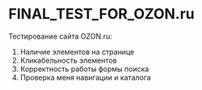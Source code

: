# FINAL_TEST_FOR_OZON.ru


Тестирование сайта OZON.ru:
1) Наличие элементов на странице
2) Кликабельность элементов
3) Корректность работы формы поиска
4) Проверка меня навигации и каталога
